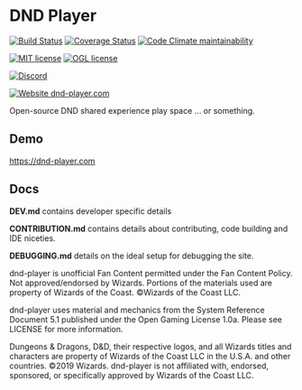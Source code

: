 # DND Player

[![Build Status](https://travis-ci.org/dndplayer/dnd-player.svg?branch=master)](https://travis-ci.org/dndplayer/dnd-player)
[![Coverage Status](https://coveralls.io/repos/github/dndplayer/dnd-player/badge.svg?branch=master)](https://coveralls.io/github/dndplayer/dnd-player)
[![Code Climate maintainability](https://img.shields.io/codeclimate/maintainability-percentage/dndplayer/dnd-player.svg)](https://codeclimate.com/github/dndplayer/dnd-player)

[![MIT license](https://img.shields.io/badge/license-MIT-green.svg)](https://lbesson.mit-license.org/)
[![OGL license](https://img.shields.io/badge/license-OGL-yellow.svg)](http://media.wizards.com/2016/downloads/DND/SRD-OGL_V5.1.pdf)

[![Discord](https://img.shields.io/discord/569979191186030607.svg)](https://discord.gg/PBhkjVA)

[![Website dnd-player.com](https://img.shields.io/website-up-down-green-red/http/shields.io.svg)](https://dnd-player.com/)

Open-source DND shared experience play space ... or something.

## Demo

https://dnd-player.com

## Docs

**DEV.md** contains developer specific details

**CONTRIBUTION.md** contains details about contributing, code building and IDE niceties.

**DEBUGGING.md** details on the ideal setup for debugging the site.

dnd-player is unofficial Fan Content permitted under the Fan Content Policy. Not approved/endorsed by Wizards.
Portions of the materials used are property of Wizards of the Coast. ©Wizards of the Coast LLC.

dnd-player uses material and mechanics from the System Reference Document 5.1 published under the Open Gaming License 1.0a.
Please see LICENSE for more information.

Dungeons & Dragons, D&D, their respective logos, and all Wizards titles and characters are property
of Wizards of the Coast LLC in the U.S.A. and other countries. ©2019 Wizards. dnd-player is not
affiliated with, endorsed, sponsored, or specifically approved by Wizards of the Coast LLC.

